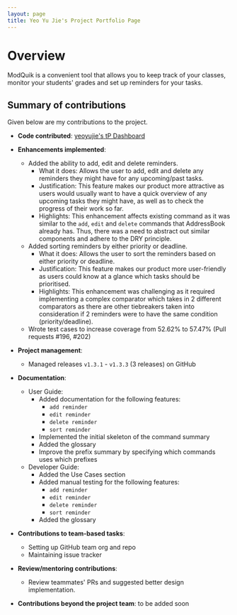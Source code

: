 ```yaml
---
layout: page
title: Yeo Yu Jie's Project Portfolio Page
---
```


# Overview
ModQuik is a convenient tool that allows you to keep track of your classes, monitor your students' grades and set up reminders for your tasks.

## Summary of contributions
Given below are my contributions to the project.

* **Code contributed**: [yeoyujie's tP Dashboard](https://nus-cs2103-ay2223s1.github.io/tp-dashboard/?search=yeoyujie&breakdown=true)

* **Enhancements implemented**:
  * Added the ability to add, edit and delete reminders.
    * What it does: Allows the user to add, edit and delete any reminders they might have for any upcoming/past tasks.
    * Justification: This feature makes our product more attractive as users would usually want to have a quick overview of any upcoming tasks they might have, as well as to check the progress of their work so far.
    * Highlights: This enhancement affects existing command as it was similar to the `add`, `edit` and `delete` commands that AddressBook already has.
      Thus, there was a need to abstract out similar components and adhere to the DRY principle.
  * Added sorting reminders by either priority or deadline.
    * What it does: Allows the user to sort the reminders based on either priority or deadline.
    * Justification: This feature makes our product more user-friendly as users could know at a glance which tasks should be prioritised.
    * Highlights: This enhancement was challenging as it required implementing a complex comparator which takes in 2 different comparators as there are other tiebreakers taken into consideration if 2 reminders were to have the same condition (priority/deadline).
  * Wrote test cases to increase coverage from 52.62% to 57.47% (Pull requests #196, #202)
* **Project management**:
  * Managed releases `v1.3.1` - `v1.3.3` (3 releases) on GitHub

* **Documentation**:
  * User Guide:
    * Added documentation for the following features:
      * `add reminder`
      * `edit reminder`
      * `delete reminder`
      * `sort reminder`
    * Implemented the initial skeleton of the command summary
    * Added the glossary  
    * Improve the prefix summary by specifying which commands uses which prefixes
  * Developer Guide:
    * Added the Use Cases section
    * Added manual testing for the following features:
      * `add reminder`
      * `edit reminder`
      * `delete reminder`
      * `sort reminder`
    * Added the glossary

* **Contributions to team-based tasks**:
  * Setting up GitHub team org and repo
  * Maintaining issue tracker

* **Review/mentoring contributions**: 
  * Review teammates' PRs and suggested better design implementation.

* **Contributions beyond the project team**: to be added soon
